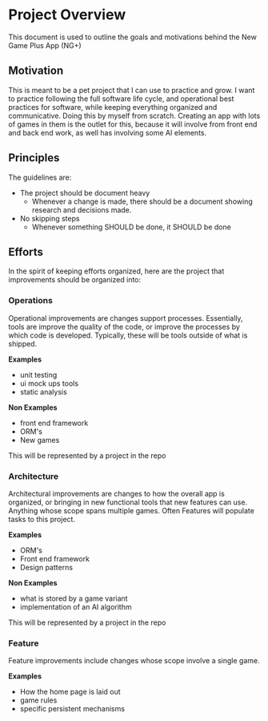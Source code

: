 # Project Overview

This document is used to outline the goals and motivations behind the New Game Plus App (NG+)

## Motivation

This is meant to be a pet project that I can use to practice and grow. I want to practice following the full software life cycle, and operational best practices for software, while keeping everything organized and communicative. Doing this by myself from scratch. Creating an app with lots of games in them is the outlet for this, because it will involve from front end and back end work, as well has involving some AI elements.

## Principles

The guidelines are:
- The project should be document heavy
  - Whenever a change is made, there should be a document showing research and decisions made.
- No skipping steps
  - Whenever something SHOULD be done, it SHOULD be done

## Efforts

In the spirit of keeping efforts organized, here are the project that improvements should be organized into:

### Operations

Operational improvements are changes support processes. Essentially, tools are improve the quality of the code, or improve the processes by which code is developed. Typically, these will be tools outside of what is shipped.

**Examples**
- unit testing
- ui mock ups tools
- static analysis

**Non Examples**
- front end framework
- ORM's
- New games

This will be represented by a project in the repo

### Architecture

Architectural improvements are changes to how the overall app is organized, or bringing in new functional tools that new features can use. Anything whose scope spans multiple games. Often Features will populate tasks to this project.

**Examples**
- ORM's
- Front end framework
- Design patterns

**Non Examples**
- what is stored by a game variant
- implementation of an AI algorithm

This will be represented by a project in the repo

### Feature

Feature improvements include changes whose scope involve a single game.

**Examples**
- How the home page is laid out
- game rules
- specific persistent mechanisms
